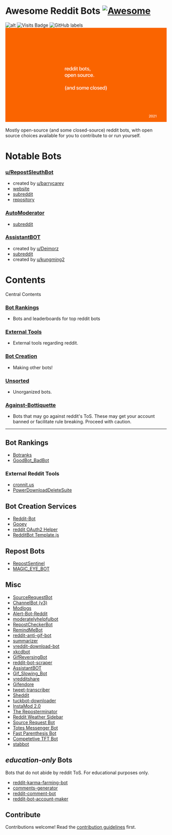 # Awesome Reddit Bots [![Awesome](https://awesome.re/badge.svg)](https://awesome.re)
![alt](https://img.shields.io/github/last-commit/huckingfoes/awesome-reddit-bots)
![Visits Badge](https://badges.pufler.dev/visits/huckingfoes/awesome-reddit-bots)
![GitHub labels](https://img.shields.io/github/labels/huckingfoes/awesome-reddit-bots/help%20wanted?style=flat)
![alt text](https://raw.githubusercontent.com/huckingfoes/awesome-reddit-bots/master/aa.png)


 Mostly open-source (and some closed-source) reddit bots, with open source choices available for you to contribute to or run yourself.

# Notable Bots

### [u/RepostSleuthBot](https://reddit.com/u/repostsleuthbot)
  - created by [u/barrycarey](https://reddit.com/u/barrycarey)
  - [website](https://repostsleuth.com) 
  - [subreddit](https://reddit.com/r/repostsleuthbot)
  - [repository](https://github.com)
### [AutoModerator](https://reddit.com/u/AutoModerator)
  - [subreddit](https://reddit.com/r/AutoModerator)
### [AssistantBOT](https://reddit.com/u/assistantbot)
  - created by [u/Deimorz](https://reddit.com/u/Deimorz)
  - [subreddit](https://reddit.com/r/assistantbot)
  - created by [u/kungming2](https://reddit.com/u/kungming2)
  
  # Contents
  Central Contents
### [Bot Rankings](#bot-rankings)
- Bots and leaderboards for top reddit bots
### [External Tools](#external-reddit-tools)
- External tools regarding reddit.
### [Bot Creation](#bot-creation-services)
- Making other bots!
### [Unsorted](#misc)
- Unorganized bots.
### [Against-Bottiquette](#education-only-bots)
- Bots that may go against reddit's ToS. These may get your account banned or facilitate rule breaking. Proceed with caution.

---
## Bot Rankings
- [Botranks](https://github.com/Brandawg93/Botranks)
- [GoodBot_BadBot](https://github.com/woodske/GoodBot_BadBot)

### External Reddit Tools
- [cronnit.us](https://github.com/krisives/cronnit.us)
- [PowerDownloadDeleteSuite](https://github.com/j0be/PowerDeleteSuite)

## Bot Creation Services
- [Reddit-Bot](https://github.com/kylelobo/Reddit-Bot)
- [Gooey](https://github.com/GooeyBot/Gooey)
- [reddit OAuth2 Helper](https://github.com/not-an-aardvark/reddit-oauth-helper)
- [RedditBot Template.js](https://github.com/web-temps/RedditBot-TemplateJS)


## Repost Bots
- [RepostSentinel](https://github.com/korbendallas-reddit/RepostSentinel)
- [MAGIC_EYE_BOT](https://github.com/downfromthetrees/the_magic_eye)


## Misc
- [SourceRequestBot](https://github.com/AkitotheExiled/SourceRequestBot)
- [ChannelBot (v3)](https://github.com/Thomas-X/channelbot-3)
- [Modlogs](https://github.com/vitosamson/modlogs)
- [Alert-Bot-Reddit](https://github.com/tylerbrockett/Alert-Bot-Reddit)
- [moderatelyhelpfulbot](https://github.com/antidense/moderatelyhelpfulbot)
- [RepostCheckerBot](https://github.com/A1igator/RepostCheckerBot)
- [RemindMeBot](https://github.com/Watchful1/RemindMeBot)
- [reddit-anti-gif-bot](https://github.com/wasdennnoch/reddit-anti-gif-bot)
- [summarizer](https://github.com/PhantomInsights/summarizer)
- [vreddit-download-bot](https://github.com/JohannesPertl/vreddit-download-bot)
- [xkcdbot](https://github.com/joeyvanlierop/xkcdbot)
- [GifReversingBot](https://github.com/pmdevita/GifReversingBot)
- [reddit-bot-scraper](https://github.com/pitops/reddit-bot-scraper)
- [AssistantBOT](https://github.com/kungming2/AssistantBOT)
- [Gif_Slowing_Bot](https://github.com/woltsu/Gif_Slowing_Bot)
- [vredditshare](https://github.com/pmdevita/vredditshare)
- [Gifendore](https://github.com/Brandawg93/Gifendore)
- [tweet-transcriber](https://github.com/PhantomInsights/tweet-transcriber)
- [Sheddit](https://github.com/rahulnpadalkar/Sheddit)
- [tuckbot-downloader](https://github.com/kyleratti/tuckbot-downloader)
- [InstaMod 2.0](https://github.com/disasterpiece9000/InstaMod-2.0)
- [The Reposterminator](https://github.com/nickofolas/TheReposterminator)
- [Reddit Weather Sidebar](https://github.com/impshum/Reddit-Weather-Sidebar)
- [Source Request Bot](https://github.com/AkitotheExiled/SourceRequestBot)
- [Totes Messenger Bot](https://github.com/justcool393/TotesMessenger)
- [Fast Parenthesis Bot](https://github.com/as-com/fast-parenthesis-bot)
- [Competetive TFT Bot](https://github.com/lukenamop/comp-tft-bot)
- [stabbot](https://gitlab.com/juergens/stabbot)

## *education-only* Bots
Bots that do not abide by reddit ToS. For educational purposes only.

- [reddit-karma-farming-bot](https://github.com/MrPowerScripts/reddit-karma-farming-bot)
- [comments-generator](https://github.com/PhantomInsights/comments-generator)
- [reddit-comment-bot](https://github.com/yashar1/reddit-comment-bot)
- [reddit-bot-account-maker](https://github.com/WilliamHYZhang/Reddit-Bot-Account-Maker)


## Contribute

Contributions welcome! Read the [contribution guidelines](contributing.md) first.
